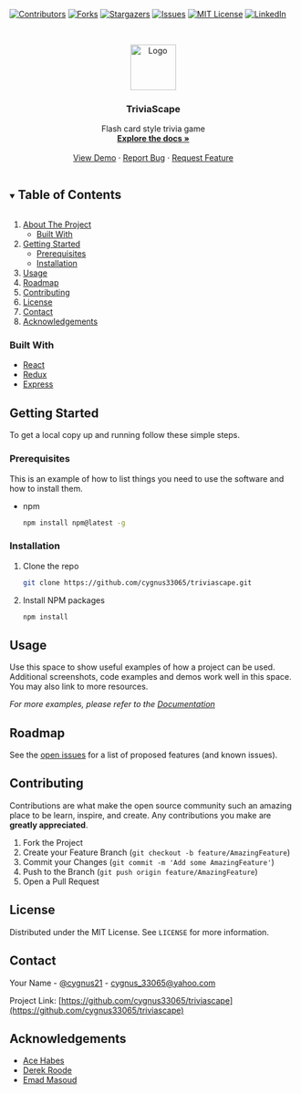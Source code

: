 <!--
*** Thanks for checking out the Best-README-Template. If you have a suggestion
*** that would make this better, please fork the repo and create a pull request
*** or simply open an issue with the tag "enhancement".
*** Thanks again! Now go create something AMAZING! :D
***
***
***
*** To avoid retyping too much info. Do a search and replace for the following:
*** cygnus33065, triviascape, cygnus21, cygnus_33065@yahoo.com, TriviaScape, Flash card style trivia game
-->



<!-- PROJECT SHIELDS -->
<!--
*** I'm using markdown "reference style" links for readability.
*** Reference links are enclosed in brackets [ ] instead of parentheses ( ).
*** See the bottom of this document for the declaration of the reference variables
*** for contributors-url, forks-url, etc. This is an optional, concise syntax you may use.
*** https://www.markdownguide.org/basic-syntax/#reference-style-links
-->
[![Contributors][contributors-shield]][contributors-url]
[![Forks][forks-shield]][forks-url]
[![Stargazers][stars-shield]][stars-url]
[![Issues][issues-shield]][issues-url]
[![MIT License][license-shield]][license-url]
[![LinkedIn][linkedin-shield]][linkedin-url]



<!-- PROJECT LOGO -->
<br />
<p align="center">
  <a href="https://github.com/cygnus33065/triviascape">
    <img src="images/logo.png" alt="Logo" width="80" height="80">
  </a>

  <h3 align="center">TriviaScape</h3>

  <p align="center">
    Flash card style trivia game
    <br />
    <a href="https://github.com/cygnus33065/triviascape"><strong>Explore the docs »</strong></a>
    <br />
    <br />
    <a href="https://github.com/cygnus33065/triviascape">View Demo</a>
    ·
    <a href="https://github.com/cygnus33065/triviascape/issues">Report Bug</a>
    ·
    <a href="https://github.com/cygnus33065/triviascape/issues">Request Feature</a>
  </p>
</p>



<!-- TABLE OF CONTENTS -->
<details open="open">
  <summary><h2 style="display: inline-block">Table of Contents</h2></summary>
  <ol>
    <li>
      <a href="#about-the-project">About The Project</a>
      <ul>
        <li><a href="#built-with">Built With</a></li>
      </ul>
    </li>
    <li>
      <a href="#getting-started">Getting Started</a>
      <ul>
        <li><a href="#prerequisites">Prerequisites</a></li>
        <li><a href="#installation">Installation</a></li>
      </ul>
    </li>
    <li><a href="#usage">Usage</a></li>
    <li><a href="#roadmap">Roadmap</a></li>
    <li><a href="#contributing">Contributing</a></li>
    <li><a href="#license">License</a></li>
    <li><a href="#contact">Contact</a></li>
    <li><a href="#acknowledgements">Acknowledgements</a></li>
  </ol>
</details>





### Built With

* [React](https://reactjs.org/)
* [Redux](https://redux.js.org/)
* [Express](https://expressjs.com/)



<!-- GETTING STARTED -->
## Getting Started

To get a local copy up and running follow these simple steps.

### Prerequisites

This is an example of how to list things you need to use the software and how to install them.
* npm
  ```sh
  npm install npm@latest -g
  ```

### Installation

1. Clone the repo
   ```sh
   git clone https://github.com/cygnus33065/triviascape.git
   ```
2. Install NPM packages
   ```sh
   npm install
   ```



<!-- USAGE EXAMPLES -->
## Usage

Use this space to show useful examples of how a project can be used. Additional screenshots, code examples and demos work well in this space. You may also link to more resources.

_For more examples, please refer to the [Documentation](https://example.com)_



<!-- ROADMAP -->
## Roadmap

See the [open issues](https://github.com/cygnus33065/triviascape/issues) for a list of proposed features (and known issues).



<!-- CONTRIBUTING -->
## Contributing

Contributions are what make the open source community such an amazing place to be learn, inspire, and create. Any contributions you make are **greatly appreciated**.

1. Fork the Project
2. Create your Feature Branch (`git checkout -b feature/AmazingFeature`)
3. Commit your Changes (`git commit -m 'Add some AmazingFeature'`)
4. Push to the Branch (`git push origin feature/AmazingFeature`)
5. Open a Pull Request



<!-- LICENSE -->
## License

Distributed under the MIT License. See `LICENSE` for more information.



<!-- CONTACT -->
## Contact

Your Name - [@cygnus21](https://twitter.com/cygnus21) - cygnus_33065@yahoo.com

Project Link: [https://github.com/cygnus33065/triviascape](https://github.com/cygnus33065/triviascape)



<!-- ACKNOWLEDGEMENTS -->
## Acknowledgements

* [Ace Habes](https://github.com/Ace-0101)
* [Derek Roode](https://github.com/RoodeAwakening)
* [Emad Masoud](https://github.com/Zero-cool94)






<!-- MARKDOWN LINKS & IMAGES -->
<!-- https://www.markdownguide.org/basic-syntax/#reference-style-links -->
[contributors-shield]: https://img.shields.io/github/contributors/cygnus33065/triviascape.svg?style=for-the-badge
[contributors-url]: https://github.com/cygnus33065/triviascape/graphs/contributors
[forks-shield]: https://img.shields.io/github/forks/cygnus33065/triviascape.svg?style=for-the-badge
[forks-url]: https://github.com/cygnus33065/triviascape/network/members
[stars-shield]: https://img.shields.io/github/stars/cygnus33065/triviascape.svg?style=for-the-badge
[stars-url]: https://github.com/cygnus33065/triviascape/stargazers
[issues-shield]: https://img.shields.io/github/issues/cygnus33065/triviascape.svg?style=for-the-badge
[issues-url]: https://github.com/cygnus33065/triviascape/issues
[license-shield]: https://img.shields.io/github/license/cygnus33065/triviascape.svg?style=for-the-badge
[license-url]: https://github.com/cygnus33065/triviascape/blob/master/LICENSE.txt
[linkedin-shield]: https://img.shields.io/badge/-LinkedIn-black.svg?style=for-the-badge&logo=linkedin&colorB=555
[linkedin-url]: https://linkedin.com/in/cygnus33065
